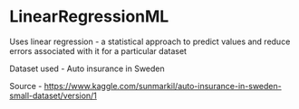 # LinearRegressionML
Uses linear regression - a statistical approach to predict values and reduce errors associated with it for a particular dataset

Dataset used - Auto insurance in Sweden

Source - https://www.kaggle.com/sunmarkil/auto-insurance-in-sweden-small-dataset/version/1






